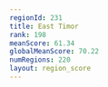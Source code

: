 ```yaml
---
regionId: 231
title: East Timor
rank: 198
meanScore: 61.34
globalMeanScore: 70.22
numRegions: 220
layout: region_score
---
```

